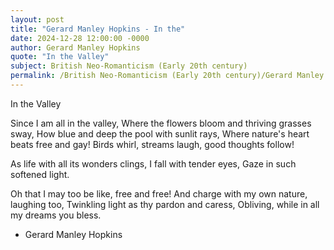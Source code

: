 ```yaml
---
layout: post
title: "Gerard Manley Hopkins - In the"
date: 2024-12-28 12:00:00 -0000
author: Gerard Manley Hopkins
quote: "In the Valley"
subject: British Neo-Romanticism (Early 20th century)
permalink: /British Neo-Romanticism (Early 20th century)/Gerard Manley Hopkins/Gerard Manley Hopkins - In the
---
```


In the Valley

Since I am all in the valley,
  Where the flowers bloom and thriving grasses sway,
  How blue and deep the pool with sunlit rays,
  Where nature's heart beats free and gay!
  Birds whirl,  streams laugh, good thoughts follow!

As life with all its wonders clings,
  I fall with tender eyes,
  Gaze in such softened light.

Oh that I may too be like, free and free!
  And charge with my own nature, laughing too,
  Twinkling light as thy pardon and caress,
  Obliving, while in all my dreams you bless.

- Gerard Manley Hopkins
